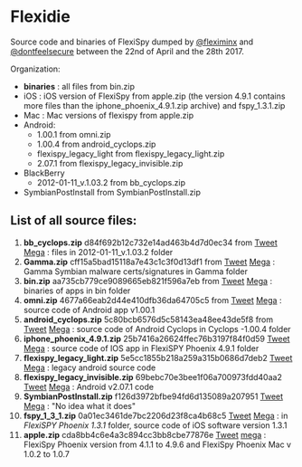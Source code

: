 # Flexidie

Source code and binaries of FlexiSpy dumped by [@fleximinx](https://twitter.com/fleximinx) and [@dontfeelsecure](https://twitter.com/dontfeelsecure) between the 22nd of April and the 28th 2017.

Organization:

* **binaries** : all files from bin.zip
* iOS : iOS version of FlexiSpy from apple.zip (the version 4.9.1 contains more files than the iphone_phoenix_4.9.1.zip archive) and fspy_1.3.1.zip
* Mac : Mac versions of flexispy from apple.zip
* Android:
   * 1.00.1 from omni.zip
   * 1.00.4 from android_cyclops.zip
   * flexispy_legacy_light from flexispy_legacy_light.zip
   * 2.07.1 from flexispy_legacy_invisible.zip
* BlackBerry
   * 2012-01-11_v.1.03.2 from bb_cyclops.zip
* SymbianPostInstall from SymbianPostInstall.zip


## List of all source files:

1. **bb_cyclops.zip** d84f692b12c732e14ad463b4d7d0ec34 from [Tweet](https://twitter.com/fleximinx/status/855775859302596611) [Mega](https://mega.nz/#!wyY3wSTA!j-ZbjdUNPYjakjDzO2Pu7lKch93UNjaM8WCcPXGZlDk) : files in 2012-01-11_v.1.03.2 folder
2. **Gamma.zip** cff15a5bad15118a7e43c1c3f0d13df1 from [Tweet](https://twitter.com/fleximinx/status/855760808621596672) [Mega](https://mega.nz/#!ligWVJjK!Duh3Y1LthmZuW8LdPz26Fs7IIMtRiKYi83uI0Mf3kZA) : Gamma Symbian malware certs/signatures in Gamma folder
3. **bin.zip** aa735cb779ce9089665eb821f596a7eb from [Tweet](https://twitter.com/fleximinx/status/855807158344175616) [Mega](https://mega.nz/#!hmRwCJwT!aKoKEvF29z3j4uGaSxZuBkqfdeY5ARVa-ghuYmMRhkU) : binaries of apps in bin folder
4. **omni.zip** 4677a66eab2d44e410dfb36da64705c5 from [Tweet](https://twitter.com/fleximinx/status/855829571849113603) [Mega](https://mega.nz/#!AmZEjbrb!nehl_WgZAkkh9fuh_RSV8-KncLxW70eP83tEWsnq2EE) : source code of Android app v1.00.1
5. **android_cyclops.zip** 5c80bcb6576d5c58143ea48ee43de5f8 from [Tweet](https://twitter.com/fleximinx/status/856104809799327744) [Mega](https://mega.nz/#!k3h2Wa7a!RJvWZwCKR-XCfNENV78ER0NjY33ZaxIYDQyh9je2PBI) : source code of Android Cyclops in Cyclops -1.00.4 folder
6. **iphone_phoenix_4.9.1.zip** 25b7416a26624ffec76b3197f84f0d59 [Tweet](https://twitter.com/fleximinx/status/856214396607004672) [Mega](https://mega.nz/#!FvxSiRjB!tJhBBiHG4DRomEp-qTjNMeIdeboWtsmlJcDbzxOgIoQ) : source code of IOS app in FlexiSPY Phoenix 4.9.1 folder
7. **flexispy_legacy_light.zip** 5e5cc1855b218a259a315b0686d7deb2 [Tweet](https://twitter.com/dontfeelsecure/status/857665347645825024) [Mega](https://mega.nz/#!t74kRJBJ!idYsZuBfdNCgnnmbRO3uNXuJB3fiYm3BONvSy0r71T0) : legacy android source code
8. **flexispy_legacy_invisible.zip** 69bebc70e3bee1f06a700973fdd40aa2 [Tweet](https://twitter.com/dontfeelsecure/status/857496171836846080) [Mega](https://mega.nz/#!ArxiUZwZ!QCq8Cc0DhxNRK2KK7LSuNcnpWdN4d6B9OCcNrSCSBIE) : Android v2.07.1 code
9. **SymbianPostInstall.zip** f126d3972bfbe94fd6d135089a207951 [Tweet](https://twitter.com/fleximinx/status/857290769866137600) [Mega](https://mega.nz/#!9v5hVaLS!5VmZD_fc6bTENWBYPyjyG1IE4YmHD_kLmG0RmPaj1MA) : "No idea what it does"
10. **fspy_1_3_1.zip** 0a01ec3461de7bc2206d23f8ca4b68c5 [Tweet](https://twitter.com/fleximinx/status/857286825836240896) [Mega](https://mega.nz/#!xu4HAZgA!I6TEbHlvteLA_YUEdaKP67wlBz5sOWn0iYXDBBFXUAc) : in _FlexiSPY Phoenix 1.3.1_ folder, source code of iOS software version 1.3.1
11. **apple.zip** cda8bb4c6e4a3c894cc3bb8cbe77876e [Tweet](https://twitter.com/dontfeelsecure/status/858062844759351298) [mega](https://mega.nz/#!YrgxzD5a!RxJI22gFOdCMCo4hL4z0RKCcZ9rb1feLSMwp0-SYnqo) : FlexiSpy Phoenix version from 4.1.1 to 4.9.6 and FlexiSpy Phoenix Mac v 1.0.2 to 1.0.7
